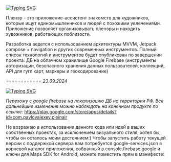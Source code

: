 <a href="https://git.io/typing-svg"><img src="https://readme-typing-svg.herokuapp.com?font=Fira+Code&size=22&duration=4000&pause=400&width=435&lines=PLAIN+AIR" alt="Typing SVG" /></a>

Пленэр - это приложение-ассистент знакомств для художников, которые ищут единомышленников и людей с похожими увлечениями. Приложение позволяет организовывать пленэры и находить художников, работающих поблизости.

Разработка ведется с использованием архитектуры MVVM, Jetpack compose + navigation и других современных инструментов. Полный список технологий и инструментов будет опубликован по завершении проекта. 
ДБ на облачном хранилище Google Firebase (инструменты авторизации, безопасного хранения данных пользователей, коллекций, API для гугл карт, маркеры и геокодирование)

============
*23.09.2024* 

<a href="https://git.io/typing-svg"><img src="https://readme-typing-svg.herokuapp.com?font=Fira+Code&size=16&pause=400&width=435&lines=%D0%9E%D1%81%D1%82%D0%B0%D0%BD%D0%B0%D0%B2%D0%BB%D0%B8%D0%B2%D0%B0%D1%8E+%D0%BF%D1%83%D0%B1%D0%BB%D0%B8%D0%BA%D0%B0%D1%86%D0%B8%D1%8E+%D0%BE%D1%82%D0%BA%D1%80%D1%8B%D1%82%D0%BE%D0%B9+%D0%B2%D0%B5%D1%80%D1%81%D0%B8%D0%B8+%D0%BA%D0%BE%D0%B4%D0%B0+%D0%BF%D0%B5%D1%80%D0%B5%D0%B4+%D0%BF%D0%B5%D1%80%D0%B5%D1%85%D0%BE%D0%B4%D0%BE%D0%BC+%D1%81+firebase+google+%D0%BD%D0%B0+%D0%BB%D0%BE%D0%BA%D0%B0%D0%BB%D0%B8%D0%B7%D0%B0%D1%86%D0%B8%D1%8E+%D0%94%D0%91+%D0%BD%D0%B0+%D1%82%D0%B5%D1%80%D1%80%D0%B8%D1%82%D0%BE%D1%80%D0%B8%D0%B8+%D0%A0%D0%A4" alt="Typing SVG" /></a>

*Перехожу с google firebase на локализацию ДБ на территории РФ. Все дальнейшие изменения можно наблюдать на конечном продукте по ссылке:*
https://play.google.com/store/apps/details?id=com.pavlovalexey.pleinair

Не возражаю в использовании данного кода или идей в ваших собственных проектах, за исключением визуального стиля, хотел бы, чтобы он осталось моим достоянием:)
Чтобы запустить работу текущей версии с поддержкой сервера вам потребуется google-services.json в корневой каталог приложения, собранный в console.firebase.google и ключи для Maps SDK for Android, можете поместить прям в манифесте:
<meta-data
android:name="com.google.android.geo.API_KEY"
android:value="your_key" />

